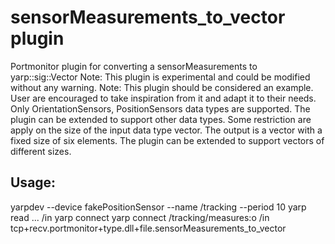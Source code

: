 
sensorMeasurements_to_vector plugin
======================================================================
Portmonitor plugin for converting a sensorMeasurements to yarp::sig::Vector
Note: This plugin is experimental and could be modified without any warning.
Note: This plugin should be considered an example. User are encouraged to take inspiration from it and adapt it to their needs.
      Only OrientationSensors, PositionSensors data types are supported. The plugin can be extended to support other data types.   Some restriction are apply on the size of the input data type vector. The output is a vector with a fixed size of six elements.
      The plugin can be extended to support vectors of different sizes.

Usage:
-----

yarpdev --device fakePositionSensor --name /tracking --period 10
yarp read ... /in
yarp connect yarp connect /tracking/measures:o /in tcp+recv.portmonitor+type.dll+file.sensorMeasurements_to_vector
